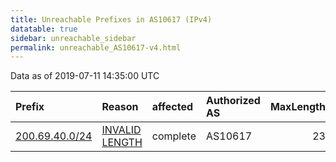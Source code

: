 ```yaml
---
title: Unreachable Prefixes in AS10617 (IPv4)
datatable: true
sidebar: unreachable_sidebar
permalink: unreachable_AS10617-v4.html
---
```


Data as of 2019-07-11 14:35:00 UTC


<div class="datatable-begin"></div>

| Prefix                                                 | Reason                                                                                                   | affected   | Authorized AS   |   MaxLength | Anchor                                         |   unreachable /24s |
|:-------------------------------------------------------|:---------------------------------------------------------------------------------------------------------|:-----------|:----------------|------------:|:-----------------------------------------------|-------------------:|
| [200.69.40.0/24](https://stat.ripe.net/200.69.40.0/24) | [INVALID LENGTH](https://rpki-validator.ripe.net/announcement-preview?asn=AS10617&prefix=200.69.40.0/24) | complete   | AS10617         |          23 | [LACNIC](unreachable_LACNIC_RPKI_Root-v4.html) |                  1 |

<div class="datatable-end"></div>